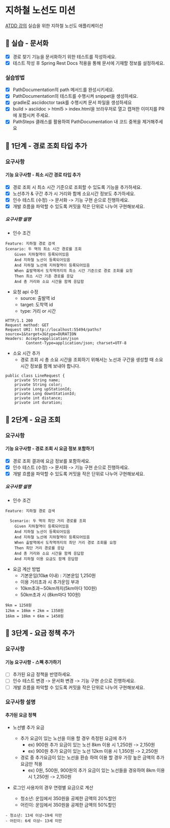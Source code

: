 # 지하철 노선도 미션

[ATDD 강의](https://edu.nextstep.camp/c/R89PYi5H) 실습을 위한 지하철 노선도 애플리케이션

## 🚀 실습 - 문서화

- [x] 경로 찾기 기능을 문서화하기 위한 테스트를 작성하세요.
- [x] 테스트 작성 후 Spring Rest Docs 적용을 통해 문서에 기재할 정보를 설정하세요.

### 실습방법

- [x] PathDocumentation의 path 메서드를 완성시키세요.
- [x] PathDocumentation의 테스트를 수행시켜 snippet을 생성하세요.
- [x] gradle로 asciidoctor task를 수행시켜 문서 파일을 생성하세요
- [x] build > asciidoc > html5 > index.html을 브라우저로 열고 캡쳐한 이미지를 PR에 포함시켜 주세요.
- [x] PathSteps 클래스를 활용하여 PathDocumentation 내 코드 중복을 제거해주세요

## 🚀 1단계 - 경로 조회 타입 추가

### 요구사항

#### 기능 요구사항 - 최소 시간 경로 타입 추가

- [x] 경로 조회 시 최소 시간 기준으로 조회할 수 있도록 기능을 추가하세요.
- [x] 노선추가 & 구간 추가 시 거리와 함께 소요시간 정보도 추가하세요.
- [x] 인수 테스트 (수정) -> 문서화 -> 기능 구현 순으로 진행하세요.
- [x] 개발 흐름을 파악할 수 있도록 커밋을 작은 단위로 나누어 구현해보세요.

##### 요구사항 설명

- 인수 조건

```
Feature: 지하철 경로 검색
Scenario: 두 역의 최소 시간 경로를 조회
    Given 지하철역이 등록되어있음
    And 지하철 노선이 등록되어있음
    And 지하철 노선에 지하철역이 등록되어있음
    When 출발역에서 도착역까지의 최소 시간 기준으로 경로 조회를 요청
    Then 최소 시간 기준 경로를 응답
    And 총 거리와 소요 시간을 함께 응답함
```

- 요청 api 수정
    - source: 출발역 id
    - target: 도착역 id
    - type: 거리 or 시간

```Request
HTTP/1.1 200 
Request method:	GET
Request URI: http://localhost:55494/paths?source=1&target=3&type=DURATION
Headers: Accept=application/json
         Content-Type=application/json; charset=UTF-8
```

- 소요 시간 추가
    - 경로 조회 시 총 소요 시간을 조회하기 위해서는 노선과 구간을 생성할 때 소요 시간 정보를 함께 보내야 합니다.

```LineRequest
public class LineRequest {
    private String name;
    private String color;
    private Long upStationId;
    private Long downStationId;
    private int distance;
    private int duration;
```

## 🚀 2단계 - 요금 조회

### 요구사항

#### 기능 요구사항 - 경로 조회 시 요금 정보 포함하기

- [x] 경로 조회 결과에 요금 정보를 포함하세요.
- [x] 인수 테스트 (수정) -> 문서화 -> 기능 구현 순으로 진행하세요.
- [x] 개발 흐름을 파악할 수 있도록 커밋을 작은 단위로 나누어 구현해보세요.

##### 요구사항 설명

- 인수 조건

```
Feature: 지하철 경로 검색

  Scenario: 두 역의 최단 거리 경로를 조회
    Given 지하철역이 등록되어있음
    And 지하철 노선이 등록되어있음
    And 지하철 노선에 지하철역이 등록되어있음
    When 출발역에서 도착역까지의 최단 거리 경로 조회를 요청
    Then 최단 거리 경로를 응답
    And 총 거리와 소요 시간을 함께 응답함
    And 지하철 이용 요금도 함께 응답함
```

- 요금 계산 방법
    - 기본운임(10㎞ 이내) : 기본운임 1,250원
    - 이용 거리초과 시 추가운임 부과
    - 10km초과∼50km까지(5km마다 100원)
    - 50km초과 시 (8km마다 100원)

```
9km = 1250원
12km = 10km + 2km = 1350원
16km = 10km + 6km = 1450원
```

## 🚀 3단계 - 요금 정책 추가

### 요구사항

#### 기능 요구사항 - 스펙 추가하기

- [ ] 추가된 요금 정책을 반영하세요.
- [ ] 인수 테스트 변경 -> 문서화 변경 -> 기능 구현 순으로 진행하세요.
- [ ] 개발 흐름을 파악할 수 있도록 커밋을 작은 단위로 나누어 구현해보세요.

### 요구사항 설명

#### 추가된 요금 정책

- 노선별 추가 요금
    - 추가 요금이 있는 노선을 이용 할 경우 측정된 요금에 추가
        - ex) 900원 추가 요금이 있는 노선 8km 이용 시 1,250원 -> 2,150원
        - ex) 900원 추가 요금이 있는 노선 12km 이용 시 1,350원 -> 2,250원
    - 경로 중 추가요금이 있는 노선을 환승 하여 이용 할 경우 가장 높은 금액의 추가 요금만 적용
        - ex) 0원, 500원, 900원의 추가 요금이 있는 노선들을 경유하여 8km 이용 시 1,250원 -> 2,150원

- 로그인 사용자의 경우 연령별 요금으로 계산
    - 청소년: 운임에서 350원을 공제한 금액의 20%할인
    - 어린이: 운임에서 350원을 공제한 금액의 50%할인

```
- 청소년: 13세 이상~19세 미만
- 어린이: 6세 이상~ 13세 미만
```